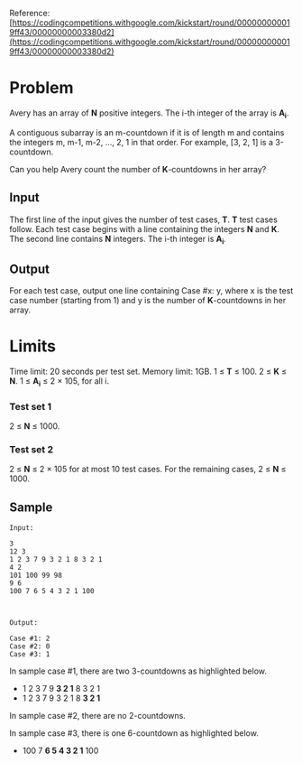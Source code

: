 Reference: [https://codingcompetitions.withgoogle.com/kickstart/round/000000000019ff43/00000000003380d2](https://codingcompetitions.withgoogle.com/kickstart/round/000000000019ff43/00000000003380d2)

# Problem
Avery has an array of **N** positive integers. The i-th integer of the array is **A<sub>i</sub>**.

A contiguous subarray is an m-countdown if it is of length m and contains the integers m, m-1, m-2, ..., 2, 1 in that order. For example, [3, 2, 1] is a 3-countdown.

Can you help Avery count the number of **K**-countdowns in her array?

## Input
The first line of the input gives the number of test cases, **T**. **T** test cases follow. Each test case begins with a line containing the integers **N** and **K**. The second line contains **N** integers. The i-th integer is **A<sub>i</sub>**.

## Output
For each test case, output one line containing Case #x: y, where x is the test case number (starting from 1) and y is the number of **K**-countdowns in her array.

# Limits
Time limit: 20 seconds per test set.
Memory limit: 1GB.
1 ≤ **T** ≤ 100.
2 ≤ **K** ≤ **N**.
1 ≤ **A<sub>i</sub>** ≤ 2 × 105, for all i.

### Test set 1
2 ≤ **N** ≤ 1000.

### Test set 2
2 ≤ **N** ≤ 2 × 105 for at most 10 test cases.
For the remaining cases, 2 ≤ **N** ≤ 1000.

## Sample

```
Input:
 
3
12 3
1 2 3 7 9 3 2 1 8 3 2 1
4 2
101 100 99 98
9 6
100 7 6 5 4 3 2 1 100



Output:
  
Case #1: 2
Case #2: 0
Case #3: 1
```
  
In sample case #1, there are two 3-countdowns as highlighted below.
- 1 2 3 7 9 **3 2 1** 8 3 2 1
- 1 2 3 7 9 3 2 1 8 **3 2 1**

In sample case #2, there are no 2-countdowns.

In sample case #3, there is one 6-countdown as highlighted below.
- 100 7 **6 5 4 3 2 1** 100